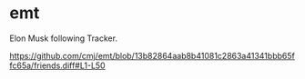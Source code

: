 # emt
Elon Musk following Tracker.

https://github.com/cmj/emt/blob/13b82864aab8b41081c2863a41341bbb65ffc65a/friends.diff#L1-L50
